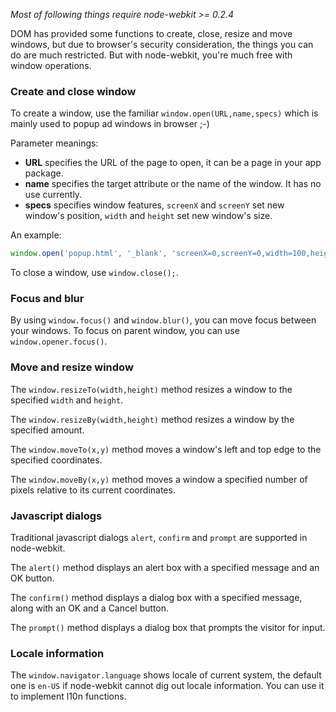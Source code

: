 _Most of following things require node-webkit >= 0.2.4_

DOM has provided some functions to create, close, resize and move windows, but due to browser's security consideration, the things you can do are much restricted. But with node-webkit, you're much free with window operations.

### Create and close window

To create a window, use the familiar `window.open(URL,name,specs)` which is mainly used to popup ad windows in browser ;-)

Parameter meanings:

* **URL** specifies the URL of the page to open, it can be a page in your app package.
* **name** specifies the target attribute or the name of the window. It has no use currently.
* **specs** specifies window features, `screenX` and `screenY` set new window's position, `width` and `height` set new window's size.

An example:

````javascript
window.open('popup.html', '_blank', 'screenX=0,screenY=0,width=100,height=100');
````

To close a window, use `window.close();`.

### Focus and blur

By using `window.focus()` and `window.blur()`, you can move focus between your windows. To focus on parent window, you can use `window.opener.focus()`.

### Move and resize window

The `window.resizeTo(width,height)` method resizes a window to the specified `width` and `height`.

The `window.resizeBy(width,height)` method resizes a window by the specified amount.

The `window.moveTo(x,y)` method moves a window's left and top edge to the specified coordinates.

The `window.moveBy(x,y)` method moves a window a specified number of pixels relative to its current coordinates.

### Javascript dialogs

Traditional javascript dialogs `alert`, `confirm` and `prompt` are supported in node-webkit.

The `alert()` method displays an alert box with a specified message and an OK button.

The `confirm()` method displays a dialog box with a specified message, along with an OK and a Cancel button.

The `prompt()` method displays a dialog box that prompts the visitor for input.

### Locale information

The `window.navigator.language` shows locale of current system, the default one is `en-US` if node-webkit cannot dig out locale information. You can use it to implement l10n functions.

